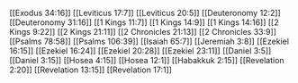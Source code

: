 [[Exodus 34:16]]
[[Leviticus 17:7]]
[[Leviticus 20:5]]
[[Deuteronomy 12:2]]
[[Deuteronomy 31:16]]
[[1 Kings 11:7]]
[[1 Kings 14:9]]
[[1 Kings 14:16]]
[[2 Kings 9:22]]
[[2 Kings 21:11]]
[[2 Chronicles 21:13]]
[[2 Chronicles 33:9]]
[[Psalms 78:58]]
[[Psalms 106:39]]
[[Isaiah 65:7]]
[[Jeremiah 3:8]]
[[Ezekiel 16:15]]
[[Ezekiel 16:24]]
[[Ezekiel 20:28]]
[[Ezekiel 23:11]]
[[Daniel 3:5]]
[[Daniel 3:15]]
[[Hosea 4:15]]
[[Hosea 12:1]]
[[Habakkuk 2:15]]
[[Revelation 2:20]]
[[Revelation 13:15]]
[[Revelation 17:1]]
